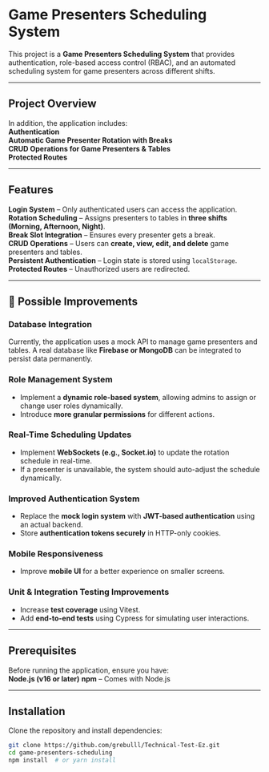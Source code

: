 # **Game Presenters Scheduling System**

This project is a **Game Presenters Scheduling System** that provides authentication, role-based access control (RBAC), and an automated scheduling system for game presenters across different shifts.

---

## **Project Overview**

In addition, the application includes:  
**Authentication**  
**Automatic Game Presenter Rotation with Breaks**  
**CRUD Operations for Game Presenters & Tables**  
**Protected Routes**

---

## **Features**

**Login System** – Only authenticated users can access the application.  
**Rotation Scheduling** – Assigns presenters to tables in **three shifts (Morning, Afternoon, Night)**.  
**Break Slot Integration** – Ensures every presenter gets a break.  
**CRUD Operations** – Users can **create, view, edit, and delete** game presenters and tables.  
**Persistent Authentication** – Login state is stored using `localStorage`.  
**Protected Routes** – Unauthorized users are redirected.

---

## 🚀 Possible Improvements

### **Database Integration**

Currently, the application uses a mock API to manage game presenters and tables. A real database like **Firebase or MongoDB** can be integrated to persist data permanently.

### **Role Management System**

- Implement a **dynamic role-based system**, allowing admins to assign or change user roles dynamically.
- Introduce **more granular permissions** for different actions.

### **Real-Time Scheduling Updates**

- Implement **WebSockets (e.g., Socket.io)** to update the rotation schedule in real-time.
- If a presenter is unavailable, the system should auto-adjust the schedule dynamically.

### **Improved Authentication System**

- Replace the **mock login system** with **JWT-based authentication** using an actual backend.
- Store **authentication tokens securely** in HTTP-only cookies.

### **Mobile Responsiveness**

- Improve **mobile UI** for a better experience on smaller screens.

### **Unit & Integration Testing Improvements**

- Increase **test coverage** using Vitest.
- Add **end-to-end tests** using Cypress for simulating user interactions.

---

## **Prerequisites**

Before running the application, ensure you have:  
**Node.js (v16 or later)**
**npm** – Comes with Node.js

---

## **Installation**

Clone the repository and install dependencies:

```sh
git clone https://github.com/grebulll/Technical-Test-Ez.git
cd game-presenters-scheduling
npm install  # or yarn install
```
